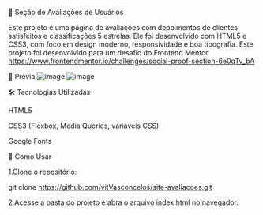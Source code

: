 🌟 Seção de Avaliações de Usuários

Este projeto é uma página de avaliações com depoimentos de clientes satisfeitos e classificações 5 estrelas. Ele foi desenvolvido com HTML5 e CSS3, com foco em design moderno, responsividade e boa tipografia.
Este projeto foi desenvolvido para um desafio do Frontend Mentor https://www.frontendmentor.io/challenges/social-proof-section-6e0qTv_bA

📸 Prévia
![image](https://github.com/user-attachments/assets/6b2565e7-eb98-4207-91ec-df61ebb1a5bb)
![image](https://github.com/user-attachments/assets/020ad1df-3911-46fd-b4ce-5743e4f5c092)

🛠️ Tecnologias Utilizadas

HTML5

CSS3 (Flexbox, Media Queries, variáveis CSS)

Google Fonts

🚀 Como Usar

1.Clone o repositório:

git clone https://github.com/vitVasconcelos/site-avaliacoes.git

2.Acesse a pasta do projeto e abra o arquivo index.html no navegador.
